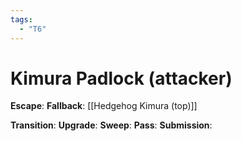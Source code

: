 ```yaml
---
tags:
  - "T6"
---
```


# Kimura Padlock (attacker)

**Escape**:
**Fallback**:
[[Hedgehog Kimura (top)]]

**Transition**:
**Upgrade**:
**Sweep**:
**Pass**:
**Submission**:
